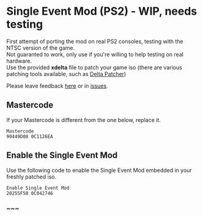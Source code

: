 # Single Event Mod (PS2) - WIP, needs testing

First attempt of porting the mod on real PS2 consoles, testing with the NTSC version of the game.  
Not guaranted to work, only use if you're willing to help testing on real hardware.  
Use the provided **xdelta** file to patch your game iso (there are various patching tools available, such as [Delta Patcher](https://github.com/marco-calautti/DeltaPatcher/releases/latest))  

Please leave feedback [here](https://www.reddit.com/r/Burnout/comments/1eu2xe4/burnout_revenge_ps2_single_event_mod/) or in [issues](https://github.com/Nahelam/PS2-Game-Mods/issues).

## Mastercode

If your Mastercode is different from the one below, replace it.
```
Mastercode
90449D08 0C1126EA
```

## Enable the Single Event Mod

Use the following code to enable the Single Event Mod embedded in your freshly patched iso.

```
Enable Single Event Mod
20255F50 0C042746
```
### ~~~
